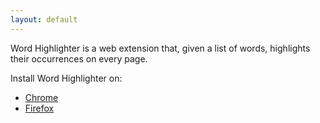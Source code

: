 ```yaml
---
layout: default
---
```


Word Highlighter is a web extension that, given a list of words, highlights their occurrences on every page.

Install Word Highlighter on:
* [Chrome](https://chrome.google.com/webstore/detail/word-highlighter/flpifgahbaopfmnlmcgkkodanhoifdpa)
* [Firefox](https://addons.mozilla.org/en-US/firefox/addon/wordhighlighter/)
